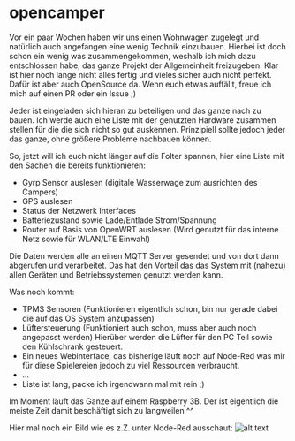 # opencamper

Vor ein paar Wochen haben wir uns einen Wohnwagen zugelegt und natürlich auch angefangen eine wenig Technik einzubauen.
Hierbei ist doch schon ein wenig was zusammengekommen, weshalb ich mich dazu entschlossen habe, das ganze Projekt der Allgemeinheit freizugeben.
Klar ist hier noch lange nicht alles fertig und vieles sicher auch nicht perfekt. Dafür ist aber auch OpenSource da. Wenn euch etwas auffällt, freue ich mich auf einen PR oder ein Issue ;)

Jeder ist eingeladen sich hieran zu beteiligen und das ganze nach zu bauen.
Ich werde auch eine Liste mit der genutzten Hardware zusammen stellen für die die sich nicht so gut auskennen.
Prinzipiell sollte jedoch jeder das ganze, ohne größere Probleme nachbauen können.

So, jetzt will ich euch nicht länger auf die Folter spannen, hier eine Liste mit den Sachen die bereits funktionieren:
* Gyrp Sensor auslesen (digitale Wasserwage zum ausrichten des Campers)
* GPS auslesen
* Status der Netzwerk Interfaces
* Batteriezustand sowie Lade/Entlade Strom/Spannung
* Router auf Basis von OpenWRT auslesen (Wird genutzt für das interne Netz sowie für WLAN/LTE Einwahl)

Die Daten werden alle an einen MQTT Server gesendet und von dort dann abgerufen und verarbeitet. Das hat den Vorteil das das System mit (nahezu) allen Geräten und Betriebssystemen genutzt werden kann.

Was noch kommt:
* TPMS Sensoren (Funktionieren eigentlich schon, bin nur gerade dabei die auf das OS System anzupassen)
* Lüftersteuerung (Funktioniert auch schon, muss aber auch noch angepasst werden) Hierüber werden die Lüfter für den PC Teil sowie den Kühlschrank gesteuert.
* Ein neues Webinterface, das bisherige läuft noch auf Node-Red was mir für diese Spielereien jedoch zu viel Ressourcen verbraucht.
* ...
* Liste ist lang, packe ich irgendwann mal mit rein ;)

Im Moment läuft das Ganze auf einem Raspberry 3B. Der ist eigentlich die meiste Zeit damit beschäftigt sich zu langweilen ^^

Hier mal noch ein Bild wie es z.Z. unter Node-Red ausschaut:
![alt text](https://github.com/mcules/opencamper/raw/master/screenshots/Dashboard.JPG)
